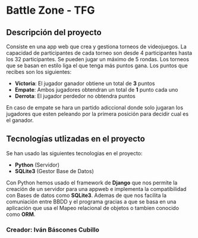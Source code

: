 # Battle Zone - TFG
## Descripción del proyecto
Consiste en una app web que crea y gestiona torneos de videojuegos. La capacidad de participantes de cada torneo son desde 4 participantes hasta los 32 participantes. Se pueden jugar un máximo de 5 rondas. Los torneos que se basan en estilo liga el que tenga más puntos gana. Los puntos que recibes son los siguientes:

- **Victoria**: El jugador ganador obtiene un total de **3** puntos
- **Empate**: Ambos jugadores obtendran un total de **1** punto cada uno
- **Derrota**: El jugador perdedor no obtendra puntos

En caso de empate se hara un partido adiccional donde solo jugaran los jugadores que esten peleando por la primera posición para decidir cual es el ganador.

## Tecnologías utlizadas en el proyecto
Se han usado las siguientes tecnologias en el proyecto:

- **Python** (Servidor)
- **SQLite3** (Gestor Base de Datos)

Con Python hemos usado el framework de **Django** que nos permite la creación de un servidor para una appweb e implementa la compatibilidad con Bases de datos como **SQLite3**. Ademas de que nos facilita la comuniación entre BBDD y el programa gracias a que se basa en una aplicación que usa el Mapeo relacional de objetos o tambien conocido como **ORM**.

### Creador: Iván Báscones Cubillo
